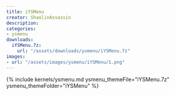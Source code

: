 ```yaml
---
title: iYSMenu
creator: ShaolinAssassin
description: 
categories:
- ysmenu
downloads:
  iYSMenu.7z:
    url: "/assets/downloads/ysmenu/iYSMenu.7z"
images:
- url: "/assets/images/ysmenu/iYSMenu/1.png"
---
```


{% include kernels/ysmenu.md ysmenu_themeFile="iYSMenu.7z" ysmenu_themeFolder="iYSMenu" %}
